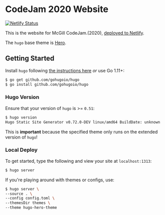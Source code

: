 # CodeJam 2020 Website

[![Netlify Status](https://api.netlify.com/api/v1/badges/bd322647-8ba4-4e9f-a569-18c02e887bfb/deploy-status)](https://app.netlify.com/sites/codejam2020/deploys)

This is the website for McGill CodeJam.(2020), [deployed to Netlify](https://codejam2020.netlify.app).

The `hugo` base theme is [Hero](https://themes.gohugo.io/hugo-hero-theme).

## Getting Started

Install `hugo` following [the instructions here](https://gohugo.io/getting-started/installing/) _or_ use Go 1.11+:

```bash
$ go get github.com/gohugoio/hugo
$ go install github.com/gohugoio/hugo
```

### Hugo Version

Ensure that your version of `hugo` is >= `0.51`:

```bash
$ hugo version
Hugo Static Site Generator v0.72.0-DEV linux/amd64 BuildDate: unknown
```

This is **important** because the specified theme only runs on the extended version of `hugo`!

### Local Deploy

To get started, type the following and view your site at `localhost:1313`:

```bash
$ hugo server
```

If you're playing around with themes or configs, use:

```bash
$ hugo server \
--source . \
--config config.toml \
--themesDir themes \
--theme hugo-hero-theme
```
